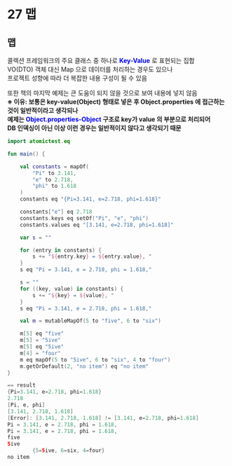 # 27 맵

## 맵
콜렉션 프레임워크의 주요 클래스 중 하나로 <span style="color:blue;"><b>Key-Value</b></span> 로 표현되는 집합  
VO(DTO) 객체 대신 Map 으로 데이터를 처리하는 경우도 있으나  
프로젝트 성향에 따라 더 복잡한 내용 구성이 될 수 있음

또한 책의 마지막 예제는 큰 도움이 되지 않을 것으로 보여 내용에 넣지 않음  
<b>※ 이유: 보통은 key-value(Object) 형태로 넣은 후 Object.properties 에 접근하는 것이 일반적이라고 생각되나  
예제는 <span style="color:blue;">Object.properties-Object</span> 구조로 key가 value 의 부분으로 처리되어  
DB 인덱싱이 아닌 이상 이런 경우는 일반적이지 않다고 생각되기 때문</b>
```kotlin
import atomictest.eq

fun main() {

    val constants = mapOf(
        "Pi" to 3.141,
        "e" to 2.718,
        "phi" to 1.618
    )
    constants eq "{Pi=3.141, e=2.718, phi=1.618}"

    constants["e"] eq 2.718
    constants.keys eq setOf("Pi", "e", "phi")
    constants.values eq "[3.141, e=2.718, phi=1.618]"

    var s = ""

    for (entry in constants) {
        s += "${entry.key} = ${entry.value}, "
    }
    s eq "Pi = 3.141, e = 2.718, phi = 1.618,"

    s = ""
    for ((key, value) in constants) {
        s += "${key} = ${value}, "
    }
    s eq "Pi = 3.141, e = 2.718, phi = 1.618,"

    val m = mutableMapOf(5 to "five", 6 to "six")

    m[5] eq "five"
    m[5] = "5ive"
    m[5] eq "5ive"
    m[4] = "four"
    m eq mapOf(5 to "5ive", 6 to "six", 4 to "four")
    m.getOrDefault(2, "no item") eq "no item"
}

== result
{Pi=3.141, e=2.718, phi=1.618}
2.718
[Pi, e, phi]
[3.141, 2.718, 1.618]
[Error]: [3.141, 2.718, 1.618] != [3.141, e=2.718, phi=1.618]
Pi = 3.141, e = 2.718, phi = 1.618,
Pi = 3.141, e = 2.718, phi = 1.618,
five
5ive
        {5=5ive, 6=six, 4=four}
no item
```
